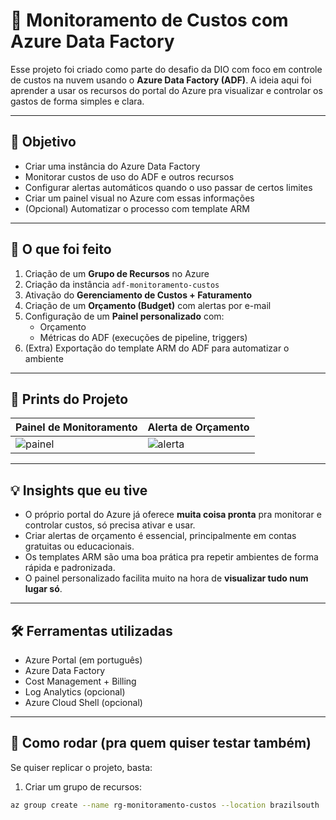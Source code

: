 # 💸 Monitoramento de Custos com Azure Data Factory

Esse projeto foi criado como parte do desafio da DIO com foco em controle de custos na nuvem usando o **Azure Data Factory (ADF)**. A ideia aqui foi aprender a usar os recursos do portal do Azure pra visualizar e controlar os gastos de forma simples e clara.

---

## 🎯 Objetivo

- Criar uma instância do Azure Data Factory
- Monitorar custos de uso do ADF e outros recursos
- Configurar alertas automáticos quando o uso passar de certos limites
- Criar um painel visual no Azure com essas informações
- (Opcional) Automatizar o processo com template ARM

---

## 🧪 O que foi feito

1. Criação de um **Grupo de Recursos** no Azure
2. Criação da instância `adf-monitoramento-custos`
3. Ativação do **Gerenciamento de Custos + Faturamento**
4. Criação de um **Orçamento (Budget)** com alertas por e-mail
5. Configuração de um **Painel personalizado** com:
   - Orçamento
   - Métricas do ADF (execuções de pipeline, triggers)
6. (Extra) Exportação do template ARM do ADF para automatizar o ambiente

---

## 📸 Prints do Projeto

| Painel de Monitoramento | Alerta de Orçamento |
|-------------------------|---------------------|
| ![painel](./imagens/painel-dashboard.png) | ![alerta](./imagens/alerta-orcamento.png) |

---

## 💡 Insights que eu tive

- O próprio portal do Azure já oferece **muita coisa pronta** pra monitorar e controlar custos, só precisa ativar e usar.
- Criar alertas de orçamento é essencial, principalmente em contas gratuitas ou educacionais.
- Os templates ARM são uma boa prática pra repetir ambientes de forma rápida e padronizada.
- O painel personalizado facilita muito na hora de **visualizar tudo num lugar só**.

---

## 🛠 Ferramentas utilizadas

- Azure Portal (em português)
- Azure Data Factory
- Cost Management + Billing
- Log Analytics (opcional)
- Azure Cloud Shell (opcional)

---

## 🚀 Como rodar (pra quem quiser testar também)

Se quiser replicar o projeto, basta:

1. Criar um grupo de recursos:
```bash
az group create --name rg-monitoramento-custos --location brazilsouth
